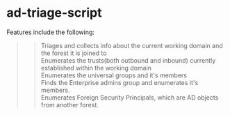 # ad-triage-script
Features include the following:
>>Triages and collects info about the current working domain and the forest it is joined to<br />
>>Enumerates the trusts(both outbound and inbound) currently established within the working domain<br />
>>Enumerates the universal groups and it's members<br />
>>Finds the Enterprise admins group and enumerates it's members.<br />
>>Enumerates Foreign Security Principals, which are AD objects from another forest.
